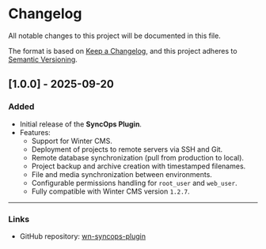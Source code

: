 # Changelog

All notable changes to this project will be documented in this file.

The format is based on [Keep a Changelog](https://keepachangelog.com/en/1.0.0/),
and this project adheres to [Semantic Versioning](https://semver.org/spec/v2.0.0.html).

## [1.0.0] - 2025-09-20
### Added
- Initial release of the **SyncOps Plugin**.
- Features:
  - Support for Winter CMS.
  - Deployment of projects to remote servers via SSH and Git.
  - Remote database synchronization (pull from production to local).
  - Project backup and archive creation with timestamped filenames.
  - File and media synchronization between environments.
  - Configurable permissions handling for `root_user` and `web_user`.
  - Fully compatible with Winter CMS version `1.2.7`.

---

### Links
- GitHub repository: [wn-syncops-plugin](https://github.com/numencode/wn-syncops-plugin)
